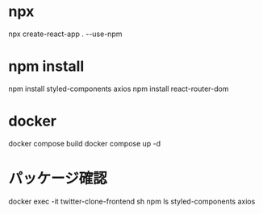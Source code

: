 # npx
npx create-react-app . --use-npm

# npm install
npm install styled-components axios
npm install react-router-dom

# docker
docker compose build
docker compose up -d

# パッケージ確認
docker exec -it twitter-clone-frontend sh
npm ls styled-components axios
